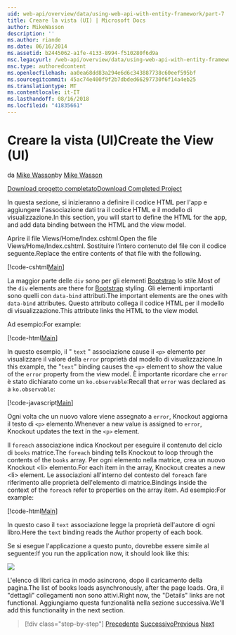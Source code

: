 ```yaml
---
uid: web-api/overview/data/using-web-api-with-entity-framework/part-7
title: Creare la vista (UI) | Microsoft Docs
author: MikeWasson
description: ''
ms.author: riande
ms.date: 06/16/2014
ms.assetid: b2445062-a1fe-4133-8994-f510280f6d9a
msc.legacyurl: /web-api/overview/data/using-web-api-with-entity-framework/part-7
msc.type: authoredcontent
ms.openlocfilehash: aa0ea68dd83a294e6d6c343887738c60eef595bf
ms.sourcegitcommit: 45ac74e400f9f2b7dbded66297730f6f14a4eb25
ms.translationtype: MT
ms.contentlocale: it-IT
ms.lasthandoff: 08/16/2018
ms.locfileid: "41835661"
---
```

<a name="create-the-view-ui"></a><span data-ttu-id="66ba9-102">Creare la vista (UI)</span><span class="sxs-lookup"><span data-stu-id="66ba9-102">Create the View (UI)</span></span>
====================
<span data-ttu-id="66ba9-103">da [Mike Wasson](https://github.com/MikeWasson)</span><span class="sxs-lookup"><span data-stu-id="66ba9-103">by [Mike Wasson](https://github.com/MikeWasson)</span></span>

[<span data-ttu-id="66ba9-104">Download progetto completato</span><span class="sxs-lookup"><span data-stu-id="66ba9-104">Download Completed Project</span></span>](https://github.com/MikeWasson/BookService)

<span data-ttu-id="66ba9-105">In questa sezione, si inizieranno a definire il codice HTML per l'app e aggiungere l'associazione dati tra il codice HTML e il modello di visualizzazione.</span><span class="sxs-lookup"><span data-stu-id="66ba9-105">In this section, you will start to define the HTML for the app, and add data binding between the HTML and the view model.</span></span>

<span data-ttu-id="66ba9-106">Aprire il file Views/Home/Index.cshtml.</span><span class="sxs-lookup"><span data-stu-id="66ba9-106">Open the file Views/Home/Index.cshtml.</span></span> <span data-ttu-id="66ba9-107">Sostituire l'intero contenuto del file con il codice seguente.</span><span class="sxs-lookup"><span data-stu-id="66ba9-107">Replace the entire contents of that file with the following.</span></span>

[!code-cshtml[Main](part-7/samples/sample1.cshtml)]

<span data-ttu-id="66ba9-108">La maggior parte delle `div` sono per gli elementi [Bootstrap](http://getbootstrap.com/) lo stile.</span><span class="sxs-lookup"><span data-stu-id="66ba9-108">Most of the `div` elements are there for [Bootstrap](http://getbootstrap.com/) styling.</span></span> <span data-ttu-id="66ba9-109">Gli elementi importanti sono quelli con `data-bind` attributi.</span><span class="sxs-lookup"><span data-stu-id="66ba9-109">The important elements are the ones with `data-bind` attributes.</span></span> <span data-ttu-id="66ba9-110">Questo attributo collega il codice HTML per il modello di visualizzazione.</span><span class="sxs-lookup"><span data-stu-id="66ba9-110">This attribute links the HTML to the view model.</span></span>

<span data-ttu-id="66ba9-111">Ad esempio:</span><span class="sxs-lookup"><span data-stu-id="66ba9-111">For example:</span></span>

[!code-html[Main](part-7/samples/sample2.html)]

<span data-ttu-id="66ba9-112">In questo esempio, il &quot; `text` &quot; associazione cause il `<p>` elemento per visualizzare il valore della `error` proprietà dal modello di visualizzazione.</span><span class="sxs-lookup"><span data-stu-id="66ba9-112">In this example, the &quot;`text`&quot; binding causes the `<p>` element to show the value of the `error` property from the view model.</span></span> <span data-ttu-id="66ba9-113">È importante ricordare che `error` è stato dichiarato come un `ko.observable`:</span><span class="sxs-lookup"><span data-stu-id="66ba9-113">Recall that `error` was declared as a `ko.observable`:</span></span>

[!code-javascript[Main](part-7/samples/sample3.js)]

<span data-ttu-id="66ba9-114">Ogni volta che un nuovo valore viene assegnato a `error`, Knockout aggiorna il testo di `<p>` elemento.</span><span class="sxs-lookup"><span data-stu-id="66ba9-114">Whenever a new value is assigned to `error`, Knockout updates the text in the `<p>` element.</span></span>

<span data-ttu-id="66ba9-115">Il `foreach` associazione indica Knockout per eseguire il contenuto del ciclo di `books` matrice.</span><span class="sxs-lookup"><span data-stu-id="66ba9-115">The `foreach` binding tells Knockout to loop through the contents of the `books` array.</span></span> <span data-ttu-id="66ba9-116">Per ogni elemento nella matrice, crea un nuovo Knockout &lt;li&gt; elemento.</span><span class="sxs-lookup"><span data-stu-id="66ba9-116">For each item in the array, Knockout creates a new &lt;li&gt; element.</span></span> <span data-ttu-id="66ba9-117">Le associazioni all'interno del contesto del `foreach` fare riferimento alle proprietà dell'elemento di matrice.</span><span class="sxs-lookup"><span data-stu-id="66ba9-117">Bindings inside the context of the `foreach` refer to properties on the array item.</span></span> <span data-ttu-id="66ba9-118">Ad esempio:</span><span class="sxs-lookup"><span data-stu-id="66ba9-118">For example:</span></span>

[!code-html[Main](part-7/samples/sample4.html)]

<span data-ttu-id="66ba9-119">In questo caso il `text` associazione legge la proprietà dell'autore di ogni libro.</span><span class="sxs-lookup"><span data-stu-id="66ba9-119">Here the `text` binding reads the Author property of each book.</span></span>

<span data-ttu-id="66ba9-120">Se si esegue l'applicazione a questo punto, dovrebbe essere simile al seguente:</span><span class="sxs-lookup"><span data-stu-id="66ba9-120">If you run the application now, it should look like this:</span></span>

![](part-7/_static/image1.png)

<span data-ttu-id="66ba9-121">L'elenco di libri carica in modo asincrono, dopo il caricamento della pagina.</span><span class="sxs-lookup"><span data-stu-id="66ba9-121">The list of books loads asynchronously, after the page loads.</span></span> <span data-ttu-id="66ba9-122">Ora, il &quot;dettagli&quot; collegamenti non sono attivi.</span><span class="sxs-lookup"><span data-stu-id="66ba9-122">Right now, the &quot;Details&quot; links are not functional.</span></span> <span data-ttu-id="66ba9-123">Aggiungiamo questa funzionalità nella sezione successiva.</span><span class="sxs-lookup"><span data-stu-id="66ba9-123">We'll add this functionality in the next section.</span></span>

> [!div class="step-by-step"]
> <span data-ttu-id="66ba9-124">[Precedente](part-6.md)
> [Successivo](part-8.md)</span><span class="sxs-lookup"><span data-stu-id="66ba9-124">[Previous](part-6.md)
[Next](part-8.md)</span></span>
